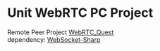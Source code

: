 # Unit WebRTC PC Project  
Remote Peer Project [WebRTC_Quest](https://github.com/gtk2k/WebRTC_Quest)  
dependency: [WebSocket-Sharp](https://github.com/sta/websocket-sharp)
